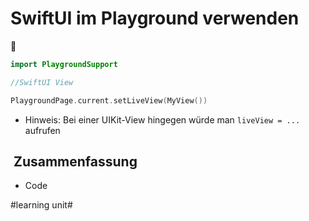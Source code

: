 # SwiftUI im Playground verwenden
🎡

```swift
import PlaygroundSupport

//SwiftUI View

PlaygroundPage.current.setLiveView(MyView())
```

- Hinweis: Bei einer UIKit-View hingegen würde man `liveView = ...` aufrufen

##  Zusammenfassung
- Code

#learning unit#